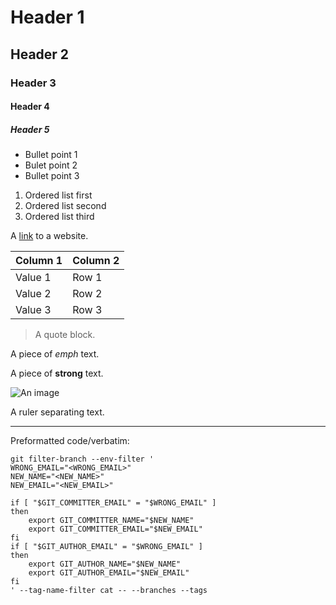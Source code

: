 # Header 1
## Header 2
### Header 3
#### Header 4
##### Header 5

* Bullet point 1
* Bulet point 2
* Bullet point 3

1. Ordered list first
2. Ordered list second
3. Ordered list third

A [link](https://maciejzj.xyz) to a website.

| Column 1 | Column 2 |
| -------- | -------- |
| Value 1  | Row 1    |
| Value 2  | Row 2    |
| Value 3  | Row 3    |

> A quote block.

A piece of *emph* text.

A piece of **strong** text.

![An image](https://api.culture.pl/sites/default/files/styles/260_auto_aspect/public/images/imported/sztuki%20wizualne/portrety/Jarema_mari/jerema_mairia_rolke_ag.jpg?itok=K7cmrkcF)

A ruler separating text.

---

Preformatted code/verbatim:

```
git filter-branch --env-filter '
WRONG_EMAIL="<WRONG_EMAIL>"
NEW_NAME="<NEW_NAME>"
NEW_EMAIL="<NEW_EMAIL>"

if [ "$GIT_COMMITTER_EMAIL" = "$WRONG_EMAIL" ]
then
    export GIT_COMMITTER_NAME="$NEW_NAME"
    export GIT_COMMITTER_EMAIL="$NEW_EMAIL"
fi
if [ "$GIT_AUTHOR_EMAIL" = "$WRONG_EMAIL" ]
then
    export GIT_AUTHOR_NAME="$NEW_NAME"
    export GIT_AUTHOR_EMAIL="$NEW_EMAIL"
fi
' --tag-name-filter cat -- --branches --tags
```
